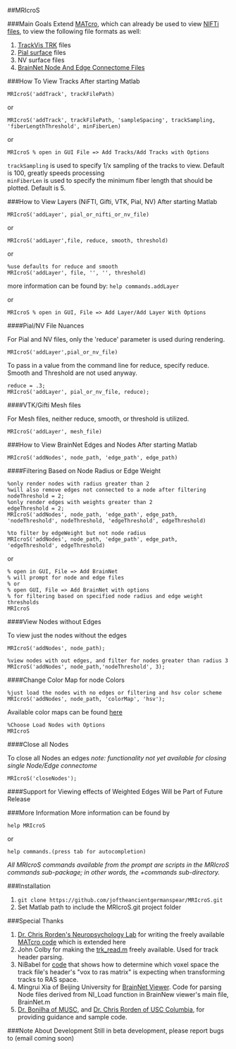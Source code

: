 ##MRIcroS

###Main Goals
Extend [MATcro](http://www.mccauslandcenter.sc.edu/CRNL/tools/surface-rendering-with-matlab), which can already be used to view [NIFTi files](http://nifti.nimh.nih.gov/nifti-1/), to view the following file formats as well:

1.  [TrackVis TRK](http://www.trackvis.org/) files
2.  [Pial surface](http://brainsuite.org/processing/surfaceextraction/pial/) files
3.  NV surface files
4.  [BrainNet Node And Edge Connectome Files](http://www.plosone.org/article/info%3Adoi%2F10.1371%2Fjournal.pone.0068910)

###How To View Tracks
After starting Matlab

	MRIcroS('addTrack', trackFilePath)
	
or  
	
	MRIcroS('addTrack', trackFilePath, 'sampleSpacing', trackSampling, 'fiberLengthThreshold', minFiberLen)
or

	MRIcroS % open in GUI File => Add Tracks/Add Tracks with Options

`trackSampling` is used to specify 1/x sampling of the tracks to view. Default is 100, greatly speeds processing  
`minFiberLen` is used to specify the minimum fiber length that should be plotted. Default is 5.

###How to View Layers (NiFTI, Gifti, VTK, Pial, NV)
After starting Matlab

	MRIcroS('addLayer', pial_or_nifti_or_nv_file)
	
or

	MRIcroS('addLayer',file, reduce, smooth, threshold)
	
or

	%use defaults for reduce and smooth
	MRIcroS('addLayer', file, '', '', threshold)

more information can be found by: `help commands.addLayer`

or

	MRIcroS % open in GUI, File => Add Layer/Add Layer With Options
	
####Pial/NV File Nuances
	
For Pial and NV files, only the 'reduce' parameter is used during rendering.

	MRIcroS('addLayer',pial_or_nv_file)

To pass in a value from the command line for reduce, specify reduce. Smooth and Threshold are not used anyway.

	reduce = .3;
	MRIcroS('addLayer', pial_or_nv_file, reduce);

####VTK/Gifti Mesh files

For Mesh files, neither reduce, smooth, or threshold is utilized.

	MRIcroS('addLayer', mesh_file)


###How to View BrainNet Edges and Nodes
After starting Matlab

	MRIcroS('addNodes', node_path, 'edge_path', edge_path)
	
####Filtering Based on Node Radius or Edge Weight

	%only render nodes with radius greater than 2
	%will also remove edges not connected to a node after filtering
	nodeThreshold = 2; 
	%only render edges with weights greater than 2
	edgeThreshold = 2;
	MRIcroS('addNodes', node_path, 'edge_path', edge_path, 'nodeThreshold', nodeThreshold, 'edgeThreshold', edgeThreshold)
	
	%to filter by edgeWeight but not node radius
	MRIcroS('addNodes', node_path, 'edge_path', edge_path, 'edgeThreshold', edgeThreshold)
	
or

	% open in GUI, File => Add BrainNet
	% will prompt for node and edge files
	% or
	% open GUI, File => Add BrainNet with options 
	% for filtering based on specified node radius and edge weight thresholds
	MRIcroS 
	
####View Nodes without Edges
	
To view just the nodes without the edges

	MRIcroS('addNodes', node_path);
	
	%view nodes with out edges, and filter for nodes greater than radius 3
	MRIcroS('addNodes', node_path,'nodeThreshold', 3); 
	
####Change Color Map for node Colors
	

	%just load the nodes with no edges or filtering and hsv color scheme
	MRIcroS('addNodes', node_path, 'colorMap', 'hsv');
Available color maps can be found [here](http://www.mathworks.com/help/matlab/ref/colormap.html)

	%Choose Load Nodes with Options
	MRIcroS

####Close all Nodes
	
To close all Nodes an edges 
_note: functionality not yet available for closing single Node/Edge connectome_

	MRIcroS('closeNodes');
	
	
####Support for Viewing effects of Weighted Edges Will be Part of Future Release


###More Information
More information can be found by

	help MRIcroS

or

	help commands.(press tab for autocompletion)

_All MRIcroS commands available from the prompt are scripts in the MRIcroS commands sub-package; in other words, the +commands sub-directory._


###Installation
1.  `git clone https://github.com/joftheancientgermanspear/MRIcroS.git`
2.  Set Matlab path to include the MRIcroS.git project folder

###Special Thanks
1. [Dr. Chris Rorden's Neuropsychology Lab](http://www.mccauslandcenter.sc.edu/CRNL/tools/surface-rendering-with-matlab) for writing the freely available [MATcro code](http://www.mccauslandcenter.sc.edu/CRNL/sw/surface/MATcro.m.txt) which is extended here   
2. John Colby for making the [trk_read.m](https://github.com/johncolby/along-tract-stats/blob/master/trk_read.m) freely available. Used for track header parsing.
3. NiBabel for [code](https://github.com/nipy/nibabel/blob/master/nibabel/orientations.py) that shows how to determine which voxel space the track file's header's "vox to ras matrix" is expecting when transforming tracks to RAS space.
4. Mingrui Xia of Beijing University for [BrainNet Viewer](http://www.nitrc.org/projects/bnv/). Code for parsing Node files derived from NI_Load function in BrainNew viewer's main file, BrainNet.m
5. [Dr. Bonilha of MUSC](http://academicdepartments.musc.edu/neurosciences/neurology/research/bonilha/our_team/current.html), and [Dr. Chris Rorden of USC Columbia](http://www.mccauslandcenter.sc.edu/CRNL/team), for providing guidance and sample code.

###Note About Development
Still in beta development, please report bugs to (email coming soon)
